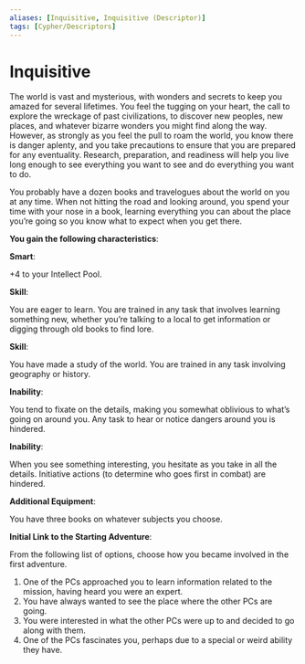 ```yaml
---
aliases: [Inquisitive, Inquisitive (Descriptor)]
tags: [Cypher/Descriptors]
---
```


# Inquisitive

The world is vast and mysterious, with wonders and secrets to keep you amazed for several lifetimes. You feel the tugging on your heart, the call to explore the wreckage of past civilizations, to discover new peoples, new places, and whatever bizarre wonders you might find along the way. However, as strongly as you feel the pull to roam the world, you know there is danger aplenty, and you take precautions to ensure that you are prepared for any eventuality. Research, preparation, and readiness will help you live long enough to see everything you want to see and do everything you want to do.

You probably have a dozen books and travelogues about the world on you at any time. When not hitting the road and looking around, you spend your time with your nose in a book, learning everything you can about the place you’re going so you know what to expect when you get there.

**You gain the following characteristics**:

**Smart**:

+4 to your Intellect Pool.

**Skill**:

You are eager to learn. You are trained in any task that involves learning something new, whether you’re talking to a local to get information or digging through old books to find lore.

**Skill**:

You have made a study of the world. You are trained in any task involving geography or history.

**Inability**:

You tend to fixate on the details, making you somewhat oblivious to what’s going on around you. Any task to hear or notice dangers around you is hindered.

**Inability**:

When you see something interesting, you hesitate as you take in all the details. Initiative actions (to determine who goes first in combat) are hindered.

**Additional Equipment**:

You have three books on whatever subjects you choose.

**Initial Link to the Starting Adventure**:

From the following list of options, choose how you became involved in the first adventure.

1. One of the PCs approached you to learn information related to the mission, having heard you were an expert.
2. You have always wanted to see the place where the other PCs are going.
3. You were interested in what the other PCs were up to and decided to go along with them.
4. One of the PCs fascinates you, perhaps due to a special or weird ability they have.
